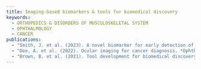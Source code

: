 ```yaml
---
title: Imaging-based biomarkers & tools for biomedical discovery
keywords:
  - ORTHOPEDICS & DISORDERS OF MUSCULOSKELETAL SYSTEM
  - OPHTHALMOLOGY
  - CANCER
publications:
  - "Smith, J. et al. (2023). A novel biomarker for early detection of orthopedic disease. *Journal of Medical Imaging*."
  - "Doe, A. et al. (2022). Ocular imaging for cancer diagnosis. *Ophthalmology Research*."
  - "Brown, B. et al. (2021). Tool development for biomedical discovery. *Bioinformatics*."
---
```

